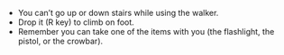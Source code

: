 - You can’t go up or down stairs while using the walker.
- Drop it (R key) to climb on foot.
- Remember you can take one of the items with you (the flashlight, the pistol, or the crowbar).